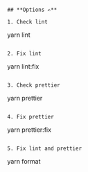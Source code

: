 ```

## **Options ✍️**

1. Check lint

```

yarn lint

```

2. Fix lint

```

yarn lint:fix

```

3. Check prettier

```

yarn prettier

```

4. Fix prettier

```

yarn prettier:fix

```

5. Fix lint and prettier

```

yarn format

```

```
